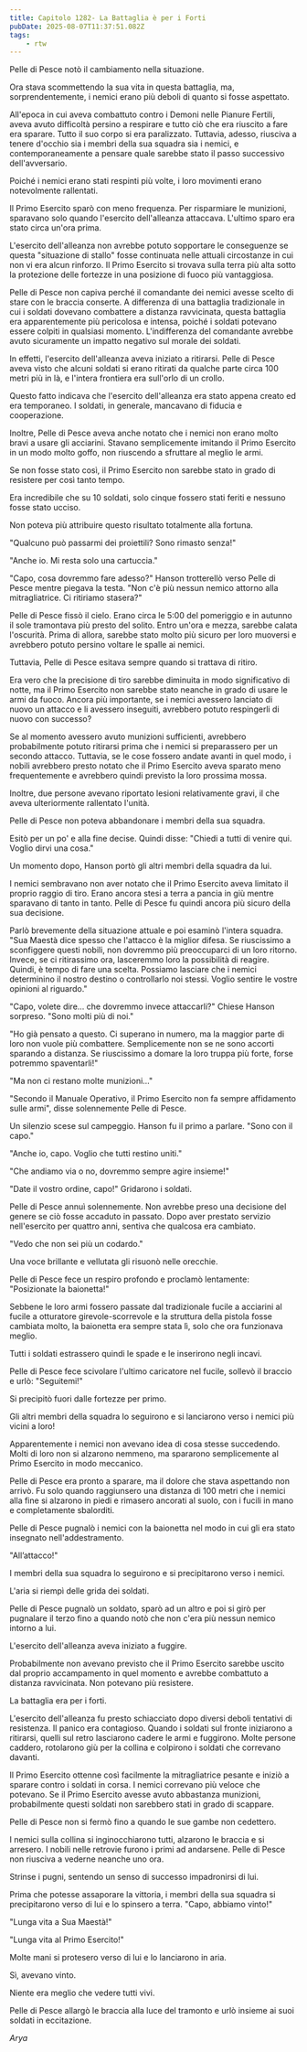 ```yaml
---
title: Capitolo 1282- La Battaglia è per i Forti
pubDate: 2025-08-07T11:37:51.082Z
tags:
    - rtw
---
```



Pelle di Pesce notò il cambiamento nella situazione.


Ora stava scommettendo la sua vita in questa battaglia, ma, sorprendentemente, i nemici erano più deboli di quanto si fosse aspettato.


All'epoca in cui aveva combattuto contro i Demoni nelle Pianure Fertili, aveva avuto difficoltà persino a respirare e tutto ciò che era riuscito a fare era sparare. Tutto il suo corpo si era paralizzato. Tuttavia, adesso, riusciva a tenere d'occhio sia i membri della sua squadra sia i nemici, e contemporaneamente a pensare quale sarebbe stato il passo successivo dell'avversario.


Poiché i nemici erano stati respinti più volte, i loro movimenti erano notevolmente rallentati.


Il Primo Esercito sparò con meno frequenza. Per risparmiare le munizioni, sparavano solo quando l'esercito dell'alleanza attaccava. L'ultimo sparo era stato circa un'ora prima.


L'esercito dell'alleanza non avrebbe potuto sopportare le conseguenze se questa "situazione di stallo" fosse continuata nelle attuali circostanze in cui non vi era alcun rinforzo. Il Primo Esercito si trovava sulla terra più alta sotto la protezione delle fortezze in una posizione di fuoco più vantaggiosa.


Pelle di Pesce non capiva perché il comandante dei nemici avesse scelto di stare con le braccia conserte. A differenza di una battaglia tradizionale in cui i soldati dovevano combattere a distanza ravvicinata, questa battaglia era apparentemente più pericolosa e intensa, poiché i soldati potevano essere colpiti in qualsiasi momento. L'indifferenza del comandante avrebbe avuto sicuramente un impatto negativo sul morale dei soldati.


In effetti, l'esercito dell'alleanza aveva iniziato a ritirarsi. Pelle di Pesce aveva visto che alcuni soldati si erano ritirati da qualche parte circa 100 metri più in là, e l'intera frontiera era sull'orlo di un crollo.


Questo fatto indicava che l'esercito dell'alleanza era stato appena creato ed era temporaneo. I soldati, in generale, mancavano di fiducia e cooperazione.


Inoltre, Pelle di Pesce aveva anche notato che i nemici non erano molto bravi a usare gli acciarini. Stavano semplicemente imitando il Primo Esercito in un modo molto goffo, non riuscendo a sfruttare al meglio le armi.


Se non fosse stato così, il Primo Esercito non sarebbe stato in grado di resistere per così tanto tempo.


Era incredibile che su 10 soldati, solo cinque fossero stati feriti e nessuno fosse stato ucciso.


Non poteva più attribuire questo risultato totalmente alla fortuna.


"Qualcuno può passarmi dei proiettili? Sono rimasto senza!"


"Anche io. Mi resta solo una cartuccia."


"Capo, cosa dovremmo fare adesso?" Hanson trotterellò verso Pelle di Pesce mentre piegava la testa. "Non c'è più nessun nemico attorno alla mitragliatrice. Ci ritiriamo stasera?"


Pelle di Pesce fissò il cielo. Erano circa le 5:00 del pomeriggio e in autunno il sole tramontava più presto del solito. Entro un'ora e mezza, sarebbe calata l'oscurità. Prima di allora, sarebbe stato molto più sicuro per loro muoversi e avrebbero potuto persino voltare le spalle ai nemici.


Tuttavia, Pelle di Pesce esitava sempre quando si trattava di ritiro.


Era vero che la precisione di tiro sarebbe diminuita in modo significativo di notte, ma il Primo Esercito non sarebbe stato neanche in grado di usare le armi da fuoco. Ancora più importante, se i nemici avessero lanciato di nuovo un attacco e li avessero inseguiti, avrebbero potuto respingerli di nuovo con successo?


Se al momento avessero avuto munizioni sufficienti, avrebbero probabilmente potuto ritirarsi prima che i nemici si preparassero per un secondo attacco. Tuttavia, se le cose fossero andate avanti in quel modo, i nobili avrebbero presto notato che il Primo Esercito aveva sparato meno frequentemente e avrebbero quindi previsto la loro prossima mossa.


Inoltre, due persone avevano riportato lesioni relativamente gravi, il che aveva ulteriormente rallentato l'unità.


Pelle di Pesce non poteva abbandonare i membri della sua squadra.


Esitò per un po' e alla fine decise. Quindi disse: "Chiedi a tutti di venire qui. Voglio dirvi una cosa."


Un momento dopo, Hanson portò gli altri membri della squadra da lui.


I nemici sembravano non aver notato che il Primo Esercito aveva limitato il proprio raggio di tiro. Erano ancora stesi a terra a pancia in giù mentre sparavano di tanto in tanto. Pelle di Pesce fu quindi ancora più sicuro della sua decisione.


Parlò brevemente della situazione attuale e poi esaminò l'intera squadra. "Sua Maestà dice spesso che l'attacco è la miglior difesa. Se riuscissimo a sconfiggere questi nobili, non dovremmo più preoccuparci di un loro ritorno. Invece, se ci ritirassimo ora, lasceremmo loro la possibilità di reagire. Quindi, è tempo di fare una scelta. Possiamo lasciare che i nemici determinino il nostro destino o controllarlo noi stessi. Voglio sentire le vostre opinioni al riguardo."


"Capo, volete dire... che dovremmo invece attaccarli?" Chiese Hanson sorpreso. "Sono molti più di noi."


"Ho già pensato a questo. Ci superano in numero, ma la maggior parte di loro non vuole più combattere. Semplicemente non se ne sono accorti sparando a distanza. Se riuscissimo a domare la loro truppa più forte, forse potremmo spaventarli!"


"Ma non ci restano molte munizioni..."


"Secondo il Manuale Operativo, il Primo Esercito non fa sempre affidamento sulle armi", disse solennemente Pelle di Pesce.


Un silenzio scese sul campeggio. Hanson fu il primo a parlare. "Sono con il capo."


"Anche io, capo. Voglio che tutti restino uniti."


"Che andiamo via o no, dovremmo sempre agire insieme!"


"Date il vostro ordine, capo!" Gridarono i soldati.


Pelle di Pesce annuì solennemente. Non avrebbe preso una decisione del genere se ciò fosse accaduto in passato. Dopo aver prestato servizio nell'esercito per quattro anni, sentiva che qualcosa era cambiato.


"Vedo che non sei più un codardo."


Una voce brillante e vellutata gli risuonò nelle orecchie.


Pelle di Pesce fece un respiro profondo e proclamò lentamente: "Posizionate la baionetta!"


Sebbene le loro armi fossero passate dal tradizionale fucile a acciarini al fucile a otturatore girevole-scorrevole e la struttura della pistola fosse cambiata molto, la baionetta era sempre stata lì, solo che ora funzionava meglio.


Tutti i soldati estrassero quindi le spade e le inserirono negli incavi.


Pelle di Pesce fece scivolare l'ultimo caricatore nel fucile, sollevò il braccio e urlò: "Seguitemi!"


Si precipitò fuori dalle fortezze per primo.


Gli altri membri della squadra lo seguirono e si lanciarono verso i nemici più vicini a loro!


Apparentemente i nemici non avevano idea di cosa stesse succedendo. Molti di loro non si alzarono nemmeno, ma spararono semplicemente al Primo Esercito in modo meccanico.


Pelle di Pesce era pronto a sparare, ma il dolore che stava aspettando non arrivò. Fu solo quando raggiunsero una distanza di 100 metri che i nemici alla fine si alzarono in piedi e rimasero ancorati al suolo, con i fucili in mano e completamente sbalorditi.


Pelle di Pesce pugnalò i nemici con la baionetta nel modo in cui gli era stato insegnato nell'addestramento.


"All’attacco!"


I membri della sua squadra lo seguirono e si precipitarono verso i nemici.


L'aria si riempì delle grida dei soldati.


Pelle di Pesce pugnalò un soldato, sparò ad un altro e poi si girò per pugnalare il terzo fino a quando notò che non c'era più nessun nemico intorno a lui.


L'esercito dell'alleanza aveva iniziato a fuggire.


Probabilmente non avevano previsto che il Primo Esercito sarebbe uscito dal proprio accampamento in quel momento e avrebbe combattuto a distanza ravvicinata. Non potevano più resistere.


La battaglia era per i forti.


L'esercito dell'alleanza fu presto schiacciato dopo diversi deboli tentativi di resistenza. Il panico era contagioso. Quando i soldati sul fronte iniziarono a ritirarsi, quelli sul retro lasciarono cadere le armi e fuggirono. Molte persone caddero, rotolarono giù per la collina e colpirono i soldati che correvano davanti.


Il Primo Esercito ottenne così facilmente la mitragliatrice pesante e iniziò a sparare contro i soldati in corsa. I nemici correvano più veloce che potevano. Se il Primo Esercito avesse avuto abbastanza munizioni, probabilmente questi soldati non sarebbero stati in grado di scappare.


Pelle di Pesce non si fermò fino a quando le sue gambe non cedettero.


I nemici sulla collina si inginocchiarono tutti, alzarono le braccia e si arresero. I nobili nelle retrovie furono i primi ad andarsene. Pelle di Pesce non riusciva a vederne neanche uno ora.


Strinse i pugni, sentendo un senso di successo impadronirsi di lui.


Prima che potesse assaporare la vittoria, i membri della sua squadra si precipitarono verso di lui e lo spinsero a terra. "Capo, abbiamo vinto!"


"Lunga vita a Sua Maestà!"


"Lunga vita al Primo Esercito!"


Molte mani si protesero verso di lui e lo lanciarono in aria.


Sì, avevano vinto.


Niente era meglio che vedere tutti vivi.


Pelle di Pesce allargò le braccia alla luce del tramonto e urlò insieme ai suoi soldati in eccitazione.


<em>Arya</em>
                                


                                



